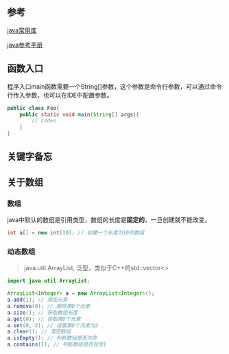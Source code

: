 ## 参考

[java常用库](https://www.cnblogs.com/zhaojinhui/p/18182739)

[java参考手册](https://www.apiref.com/java11-zh/index.html)

## 函数入口

程序入口main函数需要一个String[]参数，这个参数是命令行参数，可以通过命令行传入参数，也可以在IDE中配置参数。

```java
public class Foo{
    public static void main(String[] args){
        // codes
    }
}
```

## 关键字备忘

## 关于数组

### 数组

java中默认的数组是引用类型，数组的长度是**固定的**，一旦创建就不能改变。

```java
int a[] = new int[10]; // 创建一个长度为10的数组
```

### 动态数组

> java.util.ArrayList, 泛型，类似于C++的std::vector<>

```java
import java.util.ArrayList;

ArrayList<Integer> a = new ArrayList<Integer>();
a.add(1); // 添加元素
a.remove(0); // 删除第0个元素
a.size(); // 获取数组长度
a.get(0); // 获取第0个元素
a.set(0, 2); // 设置第0个元素为2
a.clear(); // 清空数组
a.isEmpty(); // 判断数组是否为空
a.contains(1); // 判断数组是否包含1
```

